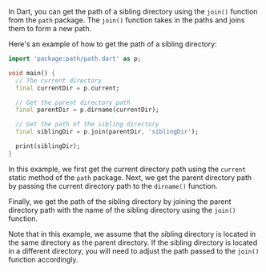 In Dart, you can get the path of a sibling directory using the `join()` function from the `path` package. The `join()` function takes in the paths and joins them to form a new path.

Here's an example of how to get the path of a sibling directory:

```dart
import 'package:path/path.dart' as p;

void main() {
  // The current directory
  final currentDir = p.current;

  // Get the parent directory path
  final parentDir = p.dirname(currentDir);

  // Get the path of the sibling directory
  final siblingDir = p.join(parentDir, 'siblingDir');

  print(siblingDir);
}
```

In this example, we first get the current directory path using the `current` static method of the `path` package. Next, we get the parent directory path by passing the current directory path to the `dirname()` function.

Finally, we get the path of the sibling directory by joining the parent directory path with the name of the sibling directory using the `join()` function.

Note that in this example, we assume that the sibling directory is located in the same directory as the parent directory. If the sibling directory is located in a different directory, you will need to adjust the path passed to the `join()` function accordingly.